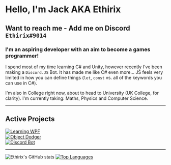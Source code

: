 # Hello, I'm Jack AKA Ethirix
## Want to reach me - Add me on Discord `Ethirix#9014`

### I'm an aspiring developer with an aim to become a games programmer!
I spend most of my time learning C# and Unity, however recently I've been making a `Discord.JS` Bot. It has made me like C# even more... JS feels very limited in how you can define things (`let`, `const` vs. all of the keywords you can use in C#).

I'm also in College right now, about to head to University (UK College, for clarity).
I'm currently taking: Maths, Physics and Computer Science.

---

## Active Projects

[![Learning WPF](https://github-readme-stats.vercel.app/api/pin/?username=Ethirix&repo=Learning-MVVM-Pattern&theme=gotham&show_owner=true)](https://github.com/Ethirix/Learning-MVVM-Pattern)  
[![Object Dodger](https://github-readme-stats.vercel.app/api/pin/?username=Ethirix&repo=ObjectDodger&theme=gotham&show_owner=true)](https://github.com/Ethirix/ObjectDodger)  
[![Discord Bot](https://github-readme-stats.vercel.app/api/pin/?username=Ethirical-Productions&repo=Project-Erilum&theme=gotham&show_owner=true)](https://github.com/Ethirical-Productions/Project-Erilum)

---

![Ethirix's GitHub stats](https://github-readme-stats.vercel.app/api?username=Ethirix&show_icons=true&theme=gotham)
[![Top Languages](https://github-readme-stats.vercel.app/api/top-langs/?username=Ethirix&layout=compact&langs_count=8&theme=gotham&hide=ASP.NET,ShaderLab,HLSL)](https://github.com/anuraghazra/github-readme-stats)
